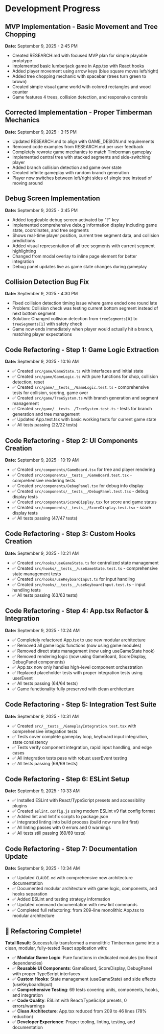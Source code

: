 # Development Progress

## MVP Implementation - Basic Movement and Tree Chopping
**Date:** September 9, 2025 - 2:45 PM

- Created RESEARCH.md with focused MVP plan for simple playable prototype
- Implemented basic lumberjack game in App.tsx with React hooks
- Added player movement using arrow keys (blue square moves left/right)
- Added tree chopping mechanic with spacebar (trees turn green to brown)
- Created simple visual game world with colored rectangles and wood counter
- Game features 4 trees, collision detection, and responsive controls

## Corrected Implementation - Proper Timberman Mechanics
**Date:** September 9, 2025 - 3:15 PM

- Updated RESEARCH.md to align with GAME_DESIGN.md requirements
- Removed code examples from RESEARCH.md per user feedback
- Completely rewrote game mechanics to match Timberman gameplay
- Implemented central tree with stacked segments and side-switching player
- Added branch collision detection and game over state
- Created infinite gameplay with random branch generation
- Player now switches between left/right sides of single tree instead of moving around

## Debug Screen Implementation
**Date:** September 9, 2025 - 3:45 PM

- Added toggleable debug screen activated by "?" key
- Implemented comprehensive debug information display including game state, coordinates, and tree segments
- Shows real-time player position, current tree segment data, and collision predictions
- Added visual representation of all tree segments with current segment highlighting
- Changed from modal overlay to inline page element for better integration
- Debug panel updates live as game state changes during gameplay

## Collision Detection Bug Fix
**Date:** September 9, 2025 - 4:30 PM

- Fixed collision detection timing issue where game ended one round late
- Problem: Collision check was testing current bottom segment instead of next bottom segment
- Solution: Changed collision detection from `treeSegments[0]` to `treeSegments[1]` with safety check
- Game now ends immediately when player would actually hit a branch, matching player expectations

## Code Refactoring - Step 1: Game Logic Extraction
**Date:** September 9, 2025 - 10:16 AM

- ✅ Created `src/game/GameState.ts` with interfaces and initial state
- ✅ Created `src/game/GameLogic.ts` with pure functions for chop, collision detection, reset
- ✅ Created `src/game/__tests__/GameLogic.test.ts` - comprehensive tests for collision, scoring, game over
- ✅ Created `src/game/TreeSystem.ts` with branch generation and segment management  
- ✅ Created `src/game/__tests__/TreeSystem.test.ts` - tests for branch generation and tree management
- ✅ Updated App.test.tsx with basic working tests for current game state
- ✅ All tests passing (22/22 tests)

## Code Refactoring - Step 2: UI Components Creation
**Date:** September 9, 2025 - 10:19 AM

- ✅ Created `src/components/GameBoard.tsx` for tree and player rendering
- ✅ Created `src/components/__tests__/GameBoard.test.tsx` - comprehensive rendering tests
- ✅ Created `src/components/DebugPanel.tsx` for debug info display
- ✅ Created `src/components/__tests__/DebugPanel.test.tsx` - debug display tests
- ✅ Created `src/components/ScoreDisplay.tsx` for score and game status
- ✅ Created `src/components/__tests__/ScoreDisplay.test.tsx` - score display tests  
- ✅ All tests passing (47/47 tests)

## Code Refactoring - Step 3: Custom Hooks Creation
**Date:** September 9, 2025 - 10:21 AM

- ✅ Created `src/hooks/useGameState.ts` for centralized state management
- ✅ Created `src/hooks/__tests__/useGameState.test.ts` - comprehensive state management tests
- ✅ Created `src/hooks/useKeyboardInput.ts` for input handling  
- ✅ Created `src/hooks/__tests__/useKeyboardInput.test.ts` - input handling tests
- ✅ All tests passing (63/63 tests)

## Code Refactoring - Step 4: App.tsx Refactor & Integration
**Date:** September 9, 2025 - 10:24 AM

- ✅ Completely refactored App.tsx to use new modular architecture
- ✅ Removed all game logic functions (now using game modules)
- ✅ Removed direct state management (now using useGameState hook)  
- ✅ Removed rendering logic (now using GameBoard, ScoreDisplay, DebugPanel components)
- ✅ App.tsx now only handles high-level component orchestration
- ✅ Replaced placeholder tests with proper integration tests using userEvent
- ✅ All tests passing (64/64 tests)
- ✅ Game functionality fully preserved with clean architecture

## Code Refactoring - Step 5: Integration Test Suite
**Date:** September 9, 2025 - 10:31 AM

- ✅ Created `src/__tests__/GameplayIntegration.test.tsx` with comprehensive integration tests
- ✅ Tests cover complete gameplay loop, keyboard input integration, state consistency
- ✅ Tests verify component integration, rapid input handling, and edge cases
- ✅ All integration tests pass with robust userEvent testing
- ✅ All tests passing (69/69 tests)

## Code Refactoring - Step 6: ESLint Setup
**Date:** September 9, 2025 - 10:33 AM

- ✅ Installed ESLint with React/TypeScript presets and accessibility plugins
- ✅ Created `eslint.config.js` using modern ESLint v9 flat config format
- ✅ Added lint and lint:fix scripts to package.json
- ✅ Integrated linting into build process (build now runs lint first)
- ✅ All linting passes with 0 errors and 0 warnings
- ✅ All tests still passing (69/69 tests)

## Code Refactoring - Step 7: Documentation Update
**Date:** September 9, 2025 - 10:34 AM

- ✅ Updated `CLAUDE.md` with comprehensive new architecture documentation
- ✅ Documented modular architecture with game logic, components, and hooks separation  
- ✅ Added ESLint and testing strategy information
- ✅ Updated command documentation with new lint commands
- ✅ Completed full refactoring: from 209-line monolithic App.tsx to modular architecture

## 🎉 Refactoring Complete!
**Total Result:** Successfully transformed a monolithic Timberman game into a clean, modular, fully-tested React application with:
- ✅ **Modular Game Logic**: Pure functions in dedicated modules (no React dependencies)
- ✅ **Reusable UI Components**: GameBoard, ScoreDisplay, DebugPanel with proper TypeScript interfaces
- ✅ **Custom Hooks**: State management (useGameState) and side effects (useKeyboardInput) 
- ✅ **Comprehensive Testing**: 69 tests covering units, components, hooks, and integration
- ✅ **Code Quality**: ESLint with React/TypeScript presets, 0 errors/warnings
- ✅ **Clean Architecture**: App.tsx reduced from 209 to 46 lines (78% reduction)
- ✅ **Developer Experience**: Proper tooling, linting, testing, and documentation